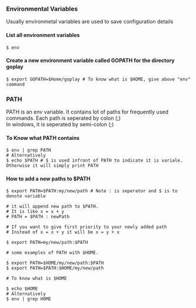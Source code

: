 ### Environmental Variables
Usually environmetal variables are used to save configuration details

#### List all environment variables
	$ env
	
#### Create a new environment variable called GOPATH for the directory goplay
	$ export GOPATH=$Home/goplay # To know what is $HOME, give above "env" command
	
### PATH
PATH is an env variable. It contains lot of paths for frequently used commands. Each path is seperated by colon (;)  
In windows, it is seperated by semi-colon (;)

#### To Know what PATH contains
	$ env | grep PATH
	# Alternatively
	$ echo $PATH # $ is used infront of PATH to indicate it is variale. Otherwise it will simply print PATH
	
#### How to add a new paths to $PATH
	$ export PATH=$PATH:my/new/path # Note : is seperator and $ is to denote variable
	
	# it will append new path to $PATH.
	# It is like x = x + y 
	# PATH = $PATH : newPath
	
	# If you want to give first priority to your newly added path
	# Instead of x = x + y it will be x = y + x
	
	$ export PATH=my/new/path:$PATH
	
	# some examples of PATH with $HOME.
	
	$ export PATH=$HOME/my/new/path:$PATH
	$ export PATH=$PATH:$HOME/my/new/path
	
	# To know what is $HOME
	
	$ echo $HOME
	# Alternatively
	$ env | grep HOME
	
